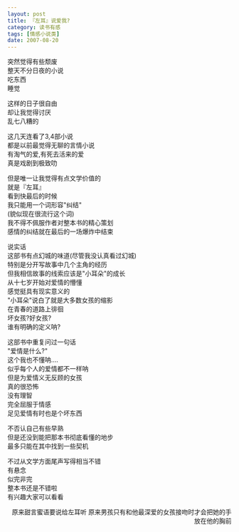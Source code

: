 ```yaml
---
layout: post
title: 『左耳』说爱我?
category: 读书有感
tags: [情感小说类]
date: 2007-08-20 
---
```


突然觉得有些颓废  
整天不分日夜的小说  
吃东西  
睡觉  

这样的日子很自由  
却让我觉得讨厌  
乱七八糟的  

这几天连看了3,4部小说  
都是以前最觉得无聊的言情小说  
有淘气的爱,有死去活来的爱  
真是戏剧到极致叻  

但是唯一让我觉得有点文学价值的  
就是『左耳』  
看到快最后的时候  
我只能用一个词形容"纠结"  
(貌似现在很流行这个词)  
我不得不佩服作者对整本书的精心策划  
感情的纠结就在最后的一场爆炸中结束  

说实话  
这部书有点幻城的味道(尽管我没认真看过幻城)  
特别是分开写故事中几个主角的经历  
但我相信故事的线索应该是"小耳朵"的成长  
从十七岁开始对爱情的懵懂  
感觉挺具有现实意义的  
"小耳朵"说白了就是大多数女孩的缩影  
在青春的道路上徘徊  
坏女孩?好女孩?  
谁有明确的定义呐?  

这部书中重复问过一句话  
"爱情是什么?"  
这个我也不懂呐....  
似乎每个人的爱情都不一样呐  
但是为爱情义无反顾的女孩  
真的很恐怖  
没有理智  
完全屈服于情感  
足见爱情有时也是个坏东西  

不否认自己有些早熟  
但是还没到能把那本书彻底看懂的地步  
最多只能在其中找到一些契机  

不过从文学方面尾声写得相当不错  
有悬念  
似完非完  
整本书还是不错啦  
有兴趣大家可以看看
  
<p align="right">原来甜言蜜语要说给左耳听  
原来男孩只有和他最深爱的女孩接吻时才会把她的手放在他的胸前<p>
